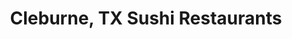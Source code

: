 ---
layout: city
title: Cleburne, TX Sushi Restaurants
permalink: /texas/cleburne/
stateAbbr: TX
stateName: Texas
cityName: Cleburne

---